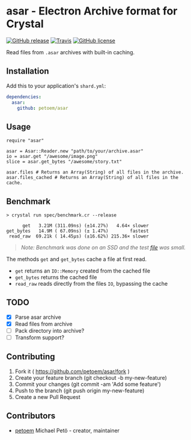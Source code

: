 # asar - Electron Archive format for Crystal

[![GitHub release](https://img.shields.io/github/release/petoem/asar.svg?style=flat-square)](https://github.com/petoem/asar/releases)
[![Travis](https://img.shields.io/travis/petoem/asar.svg?style=flat-square)](https://travis-ci.org/petoem/asar)
[![GitHub license](https://img.shields.io/badge/license-MIT-blue.svg?style=flat-square)](https://github.com/petoem/asar/blob/master/LICENSE)  

Read files from `.asar` archives with built-in caching.

## Installation

Add this to your application's `shard.yml`:

```yaml
dependencies:
  asar:
    github: petoem/asar
```

## Usage

```crystal
require "asar"

asar = Asar::Reader.new "path/to/your/archive.asar"
io = asar.get "/awesome/image.png"
slice = asar.get_bytes "/awesome/story.txt"

asar.files # Returns an Array(String) of all files in the archive. 
asar.files_cached # Returns an Array(String) of all files in the cache. 

```

## Benchmark

```
> crystal run spec/benchmark.cr --release

      get   3.21M (311.09ns) (±14.27%)   4.64× slower
get_bytes   14.9M ( 67.09ns) (± 1.47%)        fastest
 read_raw  69.21k ( 14.45µs) (±16.62%) 215.36× slower
```
> *Note: Benchmark was done on an SSD and the test [file](spec/test/archive/hello.txt) was small.*

The methods `get` and `get_bytes` cache a file at first read.  
- `get` returns an `IO::Memory` created from the cached file  
- `get_bytes` returns the cached file  
- `read_raw` reads directly from the files `IO`, bypassing the cache  

## TODO

- [x] Parse asar archive
- [x] Read files from archive
- [ ] Pack directory into archive?
- [ ] Transform support?

## Contributing

1. Fork it ( https://github.com/petoem/asar/fork )
2. Create your feature branch (git checkout -b my-new-feature)
3. Commit your changes (git commit -am 'Add some feature')
4. Push to the branch (git push origin my-new-feature)
5. Create a new Pull Request

## Contributors

- [petoem](https://github.com/petoem) Michael Petö - creator, maintainer
